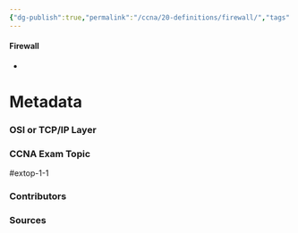 ```yaml
---
{"dg-publish":true,"permalink":"/ccna/20-definitions/firewall/","tags":["defs_ccna"],"created":"2023-11-11T11:59:28.000-08:00","updated":"2023-11-11T11:59:44.000-08:00"}
---
```


#### Firewall
- 







# Metadata
### OSI or TCP/IP Layer

### CCNA Exam Topic
#extop-1-1 
### Contributors

### Sources

